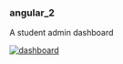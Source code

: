 ### angular_2

A student admin dashboard 

[![dashboard](angular_2/app/assets/img/screentshot_1.png)](#features)
